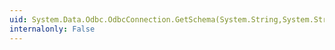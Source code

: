 ```yaml
---
uid: System.Data.Odbc.OdbcConnection.GetSchema(System.String,System.String[])
internalonly: False
---
```

